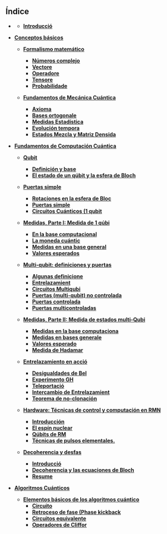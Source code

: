 ## Índice

- **[](./Notebooks/Part_01)**

    - **[Introducció](./Notebooks/Part_01/Chapter_001_01_introduccion.ipynb)**

- **[Conceptos básicos](./Notebooks/Part_02)**

    - **[Formalismo matemático](./Notebooks/Part_02/Chapter_002_01_formalismo_matematico_.ipynb)**
        - **[Números complejo](./Notebooks/Part_02/Chapter_002_02/Section_001_numeros_complejos.ipynb)**
        - **[Vectore](./Notebooks/Part_02/Chapter_002_02/Section_002_vectores.ipynb)**
        - **[Operadore](./Notebooks/Part_02/Chapter_002_02/Section_003_operadores.ipynb)**
        - **[Tensore](./Notebooks/Part_02/Chapter_002_02/Section_004_tensores.ipynb)**
        - **[Probabilidade](./Notebooks/Part_02/Chapter_002_02/Section_005_probabilidades.ipynb)**

    - **[Fundamentos de Mecánica Cuántica](./Notebooks/Part_02/Chapter_003_01_fundamentos_de_mecanica_cuantica_.ipynb)**
        - **[Axioma](./Notebooks/Part_02/Chapter_003_02/Section_001_axiomas.ipynb)**
        - **[Bases ortogonale](./Notebooks/Part_02/Chapter_003_02/Section_002_bases_ortogonales.ipynb)**
        - **[Medidas Estadística](./Notebooks/Part_02/Chapter_003_02/Section_003_medidas_estadisticas.ipynb)**
        - **[Evolución tempora](./Notebooks/Part_02/Chapter_003_02/Section_004_evolucion_temporal.ipynb)**
        - **[Estados Mezcla y Matriz Densida](./Notebooks/Part_02/Chapter_003_02/Section_005_estados_mezcla_y_matriz_densidad.ipynb)**

- **[Fundamentos de Computación Cuántica](./Notebooks/Part_03)**

    - **[Qubit](./Notebooks/Part_03/Chapter_004_01_qubits.ipynb)**
        - **[Definición y base](./Notebooks/Part_03/Chapter_004_02/Section_001_definicion_y_bases.ipynb)**
        - **[El estado de un qúbit y la esfera de Bloch](./Notebooks/Part_03/Chapter_004_02/Section_002_el_estado_de_un_qubit_y_la_esfera_de_bloch.ipynb)**

    - **[Puertas simple](./Notebooks/Part_03/Chapter_005_01_puertas_simples.ipynb)**
        - **[Rotaciones en la esfera de Bloc](./Notebooks/Part_03/Chapter_005_02/Section_001_rotaciones_en_la_esfera_de_bloch.ipynb)**
        - **[Puertas simple](./Notebooks/Part_03/Chapter_005_02/Section_002_puertas_simples.ipynb)**
        - **[Circuitos Cuánticos (1 qubit](./Notebooks/Part_03/Chapter_005_02/Section_003_circuitos_cuanticos_1_qubit.ipynb)**

    - **[Medidas, Parte I: Medida de 1 qúbi](./Notebooks/Part_03/Chapter_006_01_medidas,_parte_i_medida_de_1_qubit.ipynb)**
        - **[En la base computacional](./Notebooks/Part_03/Chapter_006_02/Section_001_en_la_base_computacional.ipynb)**
        - **[La moneda cuántic](./Notebooks/Part_03/Chapter_006_02/Section_002_la_moneda_cuantica.ipynb)**
        - **[Medidas en una base general](./Notebooks/Part_03/Chapter_006_02/Section_003_medidas_en_una_base_general.ipynb)**
        - **[Valores esperados](./Notebooks/Part_03/Chapter_006_02/Section_004_valores_esperados.ipynb)**

    - **[Multi-qubit: definiciones y puertas](./Notebooks/Part_03/Chapter_007_01_multi-qubit_definiciones_y_puertas.ipynb)**
        - **[Algunas definicione](./Notebooks/Part_03/Chapter_007_02/Section_001_algunas_definiciones.ipynb)**
        - **[Entrelazamient](./Notebooks/Part_03/Chapter_007_02/Section_002_entrelazamiento.ipynb)**
        - **[Circuitos Multiqubi](./Notebooks/Part_03/Chapter_007_02/Section_003_circuitos_multiqubit.ipynb)**
        - **[Puertas (multi-qubit) no controlada](./Notebooks/Part_03/Chapter_007_02/Section_004_puertas_multi-qubit_no_controladas.ipynb)**
        - **[Puertas controlada](./Notebooks/Part_03/Chapter_007_02/Section_005_puertas_controladas.ipynb)**
        - **[Puertas multicontroladas](./Notebooks/Part_03/Chapter_007_02/Section_006_puertas_multicontroladas.ipynb)**

    - **[Medidas, Parte II: Medida de estados multi-Qubi](./Notebooks/Part_03/Chapter_008_01_medidas,_parte_ii_medida_de_estados_multi-qubit.ipynb)**
        - **[Medidas en la base computaciona](./Notebooks/Part_03/Chapter_008_02/Section_001_medidas_en_la_base_computacional.ipynb)**
        - **[Medidas en bases generale](./Notebooks/Part_03/Chapter_008_02/Section_002_medidas_en_bases_generales.ipynb)**
        - **[Valores esperado](./Notebooks/Part_03/Chapter_008_02/Section_003_valores_esperados.ipynb)**
        - **[Medida de Hadamar](./Notebooks/Part_03/Chapter_008_02/Section_004_medida_de_hadamard.ipynb)**

    - **[Entrelazamiento en acció](./Notebooks/Part_03/Chapter_009_01_entrelazamiento_en_accion.ipynb)**
        - **[Desigualdades de Bel](./Notebooks/Part_03/Chapter_009_02/Section_001_desigualdades_de_bell.ipynb)**
        - **[Experimento GH](./Notebooks/Part_03/Chapter_009_02/Section_002_experimento_ghz.ipynb)**
        - **[Teleportació](./Notebooks/Part_03/Chapter_009_02/Section_003_teleportacion.ipynb)**
        - **[Intercambio de Entrelazamient](./Notebooks/Part_03/Chapter_009_02/Section_004_intercambio_de_entrelazamiento.ipynb)**
        - **[Teorema de no-clonación](./Notebooks/Part_03/Chapter_009_02/Section_005_teorema_de_no-clonacion_.ipynb)**

    - **[Hardware: Técnicas de control y computación en RMN](./Notebooks/Part_03/Chapter_010_01_hardware_tecnicas_de_control_y_computacion_en_rmn.ipynb)**
        - **[Introducción](./Notebooks/Part_03/Chapter_010_02/Section_001_introduccion.ipynb)**
        - **[El espín nuclear](./Notebooks/Part_03/Chapter_010_02/Section_002_el_espin_nuclear_.ipynb)**
        - **[Qúbits de RM](./Notebooks/Part_03/Chapter_010_02/Section_003_qubits_de_rmn.ipynb)**
        - **[Técnicas de pulsos elementales.](./Notebooks/Part_03/Chapter_010_02/Section_004_tecnicas_de_pulsos_elementales_.ipynb)**

    - **[Decoherencia y desfas](./Notebooks/Part_03/Chapter_011_01_decoherencia_y_desfase.ipynb)**
        - **[Introducció](./Notebooks/Part_03/Chapter_011_02/Section_001_introduccion.ipynb)**
        - **[Decoherencia y las ecuaciones de Bloch](./Notebooks/Part_03/Chapter_011_02/Section_002_decoherencia_y_las_ecuaciones_de_bloch.ipynb)**
        - **[Resume](./Notebooks/Part_03/Chapter_011_02/Section_003_resumen.ipynb)**

- **[Algoritmos Cuánticos](./Notebooks/Part_04)**

    - **[Elementos básicos de los algoritmos cuántico](./Notebooks/Part_04/Chapter_012_01_elementos_basicos_de_los_algoritmos_cuanticos.ipynb)**
        - **[Circuito](./Notebooks/Part_04/Chapter_012_02/Section_001_circuitos.ipynb)**
        - **[Retroceso de fase (Phase kickback](./Notebooks/Part_04/Chapter_012_02/Section_002_retroceso_de_fase_phase_kickback.ipynb)**
        - **[Circuitos equivalente](./Notebooks/Part_04/Chapter_012_02/Section_003_circuitos_equivalentes.ipynb)**
        - **[Operadores de Cliffor](./Notebooks/Part_04/Chapter_012_02/Section_004_operadores_de_clifford.ipynb)**
